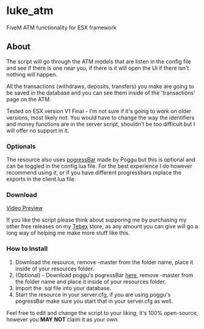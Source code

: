 # luke_atm
FiveM ATM functionality for ESX framework

## About
The script will go through the ATM models that are listen in the config file and see if there is one near you, if there is it will open the UI if there isn't nothing will happen.

All the transactions (withdraws, deposits, transfers) you make are going to be saved in the database and you can see them inside of the 'transactions' page on the ATM.

Tested on ESX version V1 Final - I'm not sure if it's going to work on older versions, most likely not. You would have to change the way the identifiers and money functions are in the server script, shouldn't be too difficult but I will offer no support in it.
### Optionals
The resource also uses [pogressBar](https://forum.cfx.re/t/release-pogress-bar-progress-bar-standalone-smooth-animation/838951) made by Poggu but this is optional and can be toggled in the config.lua file. For the best experience I do however recommend using it, or if you have different progressbars replace the exports in the client.lua file.

### Download
[Video Preview](https://youtu.be/TbrRyu25tLI)

If you like the script please think about supporing me by purchasing my other free releases on my [Tebex]() store, as any amount you can give will go a long way of helping me make more stuff like this.

### How to Install
1. Download the resource, remove -master from the folder name, place it inside of your resources folder.
2. (Optional) - Download poggu's pogressBar [here](https://github.com/SWRP-PUBLIC/pogressBar/archive/master.zip), remove -master from the folder name and place it inside of your resources folder.
3. Import the .sql file into your database.
4. Start the resource in your server.cfg, if you are using poggu's pogressBar make sure you start that in your server.cfg as well.

Feel free to edit and change the script to your liking, it's 100% open-source, however you <b>MAY NOT</b> claim it as your own.
